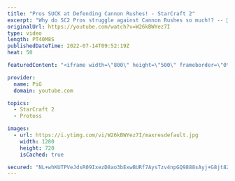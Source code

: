 ```yaml
---
title: "Pros SUCK at Defending Cannon Rushes! - StarCraft 2"
excerpt: "Why do SC2 Pros struggle against Cannon Rushes so much!? -- 🐷 Second Channel for Learning StarCraft 2: https://www.youtube.com/c/PiGRandom 🐷 Third Channel for Daily Pro Casts: https://www.youtube.com/c/PiGCasts -- 🐷 Watch live at https://www.twitch.tv/x5_pig 🐷 Support PiG: https://www.patreon.com/PiGSC2"
originalUrl: https://youtube.com/watch?v=W26kBWYez7I
type: video
length: PT40M8S
publishedDateTime: 2022-07-14T09:52:19Z
heat: 50

featuredContent: "<iframe width=\"800\" height=\"500\" frameborder=\"0\" src=\"https://www.youtube.com/embed/W26kBWYez7I\" allow=\"accelerometer; autoplay; encrypted-media; gyroscope; picture-in-picture\" allowfullscreen></iframe>"

provider:
  name: PiG
  domain: youtube.com

topics:
  - StarCraft 2
  - Protoss

images:
  - url: https://i.ytimg.com/vi/W26kBWYez7I/maxresdefault.jpg
    width: 1280
    height: 720
    isCached: true

secured: "NL+whKUTPVeJdsR09IxezD8ao3bExwBURf7AysTzv4npGQ9888sAyj+G8jt8ZoY/boOlLupX5sj2rEqtUl5dwX60sj3osjTsRd3bhfgZ+dF3qin4xE5uslZZq8hKhv22e0lTvlD94rCxHHwjFJcWxcSJUCOTyCiK/bU54kALnVpcTpISfTL3K75o2pfHnZDdufZSseSGj9V+vgeHaeiJJi4UGKSYMV1nHmeB8Qfkkx9UbUV4Wbv95cNThzG7850/6i9X4gHlwdDueg69gdEX7BPux+zehrUCD7OODSJiOnRX/bW7DVjyrKIlb3WxkzcVIqGAlXDoLA819cZ09ViVMP/UHlLT3kue5nsKwU/1pmRZv9Syc0D6WaOpYm2BENUwY62+z3lWL57GDle7wP811p9huS1/zAoEV8Xd3NR+RvA=;phXdCAYjwjMdjwU4V0NUkA=="
---
```


